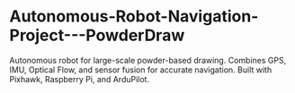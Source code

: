 # Autonomous-Robot-Navigation-Project---PowderDraw
Autonomous robot for large-scale powder-based drawing. Combines GPS, IMU, Optical Flow, and sensor fusion for accurate navigation. Built with Pixhawk, Raspberry Pi, and ArduPilot.
